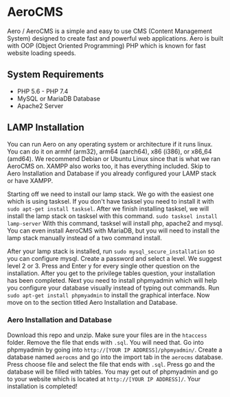# AeroCMS
Aero / AeroCMS is a simple and easy to use CMS (Content Management System) designed to create fast and powerful web applications. Aero is built with OOP (Object Oriented Programming) PHP which is known for fast website loading speeds.

## System Requirements
- PHP 5.6 - PHP 7.4
- MySQL or MariaDB Database
- Apache2 Server

## LAMP Installation
You can run Aero on any operating system or architecture if it runs linux. You can do it on armhf (arm32), arm64 (aarch64), x86 (i386), or x86_64 (amd64). We recommend Debian or Ubuntu Linux since that is what we ran AeroCMS on. XAMPP also works too, it has everything included. Skip to Aero Installation and Database if you already configured your LAMP stack or have XAMPP.

Starting off we need to install our lamp stack. We go with the easiest one which is using tasksel. If you don't have tasksel you need to install it with `sudo apt-get install tasksel`. After we finish installing tasksel, we will install the lamp stack on tasksel with this command. `sudo tasksel install lamp-server` With this command, tasksel will install php, apache2 and mysql. You can even install AeroCMS with MariaDB, but you will need to install the lamp stack manually instead of a two command install. 

After your lamp stack is installed, run `sudo mysql_secure_installation` so you can configure mysql. Create a password and select a level. We suggest level 2 or 3. Press and Enter y for every single other question on the installation. After you get to the privilege tables question, your installation has been completed. Next you need to install phpmyadmin which will help you configure your database visually instead of typing out commands. Run `sudo apt-get install phpmyadmin` to install the graphical interface. Now move on to the section titled Aero Installation and Database.

### Aero Installation and Database
Download this repo and unzip. Make sure your files are in the `htaccess` folder. Remove the file that ends with `.sql`. You will need that. Go into phpmyadmin by going into `http://[YOUR IP ADDRESS]/phpmyadmin/`. Create a database named `aerocms` and go into the import tab in the `aerocms` database. Press choose file and select the file that ends with `.sql`. Press go and the database will be filled with tables. You may get out of phpmyadmin and go to your website which is located at `http://[YOUR IP ADDRESS]/`. Your installation is completed!
